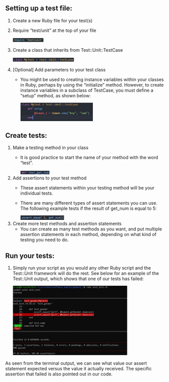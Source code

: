 ## Setting up a test file: ##
1. Create a new Ruby file for your test(s)
2. Require “test/unit” at the top of your file

	<img src="images/image4.png" width="20%">
3. Create a class that inherits from Test::Unit::TestCase

	<img src="images/image5.jpg" width="40%">
4. [Optional] Add parameters to your test class
	- You might be used to creating instance variables within your classes in Ruby, perhaps by using the “initialize” method. However, to create instance variables in a subclass of TestCase, you must define a “setup” method, as shown below:
	
		<img src="images/image6.jpg" width="50%">
## Create tests: ##
1. Make a testing method in your class
	- It is good practice to start the name of your method with the word “test”.
	
		<img src="images/image7.png" width="20%">
2. Add assertions to your test method
	- These assert statements within your testing method will be your individual tests. 
	- There are many different types of assert statements you can use. The following example tests if the result of get_num is equal to 5:
	
		<img src="images/image3.png" width="30%">
3. Create more test methods and assertion statements
	- You can create as many test methods as you want, and put multiple assertion statements in each method, depending on what kind of testing you need to do. 

## Run your tests: ##
1. Simply run your script as you would any other Ruby script and the Test::Unit framework will do the rest.
See below for an example of the Test::Unit output, which shows that one of our tests has failed:

	<img src="images/image2.jpg" width="75%">
As seen from the terminal output, we can see what value our assert statement expected versus the value it actually received. The specific assertion that failed is also pointed out in our code.
